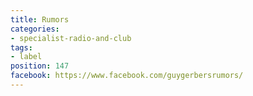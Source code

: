 ```yaml
---
title: Rumors
categories:
- specialist-radio-and-club
tags:
- label
position: 147
facebook: https://www.facebook.com/guygerbersrumors/
---
```


